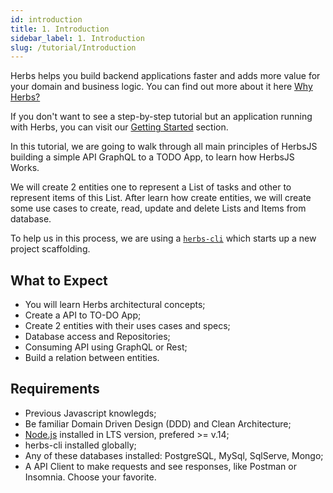 ```yaml
---
id: introduction
title: 1. Introduction
sidebar_label: 1. Introduction
slug: /tutorial/Introduction
---
```


Herbs helps you build backend applications faster and adds more value for your domain and business logic. You can find out more about it here [Why Herbs?](/docs/introduction/why-herbs)

If you don't want to see a step-by-step tutorial but an application running with Herbs, you can visit our [Getting Started](/docs) section.

In this tutorial, we are going to walk through all main principles of HerbsJS building a simple API GraphQL to a TODO App, to learn how HerbsJS Works. 

We will create 2 entities one to represent a List of tasks and other to represent items of this List. After learn how create entities, we will create some use cases to create, read, update and delete Lists and Items from database.

To help us in this process, we are using a [`herbs-cli`](https://github.com/herbsjs/herbs-cli) which starts up a new project scaffolding.


## What to Expect

- You will learn Herbs architectural concepts;
- Create a API to TO-DO App;
- Create 2 entities with their uses cases and specs;
- Database access and Repositories;
- Consuming API using GraphQL or Rest;
- Build a relation between entities.

## Requirements

- Previous Javascript knowlegds;
- Be familiar Domain Driven Design (DDD) and Clean Architecture;
- [Node.js](https://nodejs.org/en/) installed in LTS version, prefered >= v.14;
- herbs-cli installed globally;
- Any of these databases installed: PostgreSQL, MySql, SqlServe, Mongo;
- A API Client to make requests and see responses, like Postman or Insomnia. Choose your favorite.